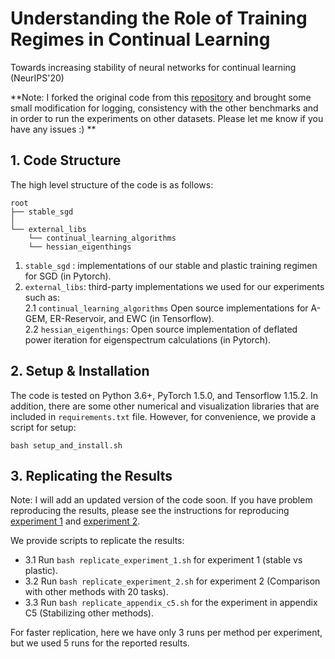 # Understanding the Role of Training Regimes in Continual Learning
Towards increasing stability of neural networks for continual learning (NeurIPS'20)

**Note: I forked the original code from this [repository](https://github.com/imirzadeh/stable-continual-learning/tree/master/stable_sgd) and brought some small modification for
 logging, consistency with the other benchmarks and in order
 to run the experiments on other datasets. 
 Please let me know if you have any issues :) **


## 1. Code Structure
The high level structure of the code is as follows:

```
root
├── stable_sgd
│   
└── external_libs
    └── continual_learning_algorithms
    └── hessian_eigenthings
```

1. `stable_sgd`   : implementations of our stable and plastic training regimen for SGD (in Pytorch).      
2. `external_libs`: third-party implementations we used for our experiments such as:   
    2.1 `continual_learning_algorithms` Open source implementations for A-GEM, ER-Reservoir, and EWC (in Tensorflow).   
    2.2 `hessian_eigenthings`: Open source implementation of deflated power iteration for eigenspectrum calculations (in Pytorch).  

## 2. Setup & Installation
The code is tested on Python 3.6+, PyTorch 1.5.0, and Tensorflow 1.15.2. In addition, there are some other numerical and visualization libraries that are included in ``requirements.txt`` file. However, for convenience, we provide a script for setup:   
```
bash setup_and_install.sh
```

## 3. Replicating the Results
Note: I will add an updated version of the code soon. If you have problem reproducing the results, please see the instructions for reproducing [experiment 1](https://github.com/imirzadeh/stable-continual-learning/issues/1) and [experiment 2](https://github.com/imirzadeh/stable-continual-learning/issues/5).

We provide scripts to replicate the results:   
 * 3.1 Run ```bash replicate_experiment_1.sh``` for experiment 1 (stable vs plastic).   
 * 3.2 Run ```bash replicate_experiment_2.sh``` for experiment 2 (Comparison with other methods with 20 tasks).
 * 3.3 Run ```bash replicate_appendix_c5.sh```  for the experiment in appendix C5 (Stabilizing other methods).
 
For faster replication, here we have only 3 runs per method per experiment, but we used 5 runs for the reported results.
